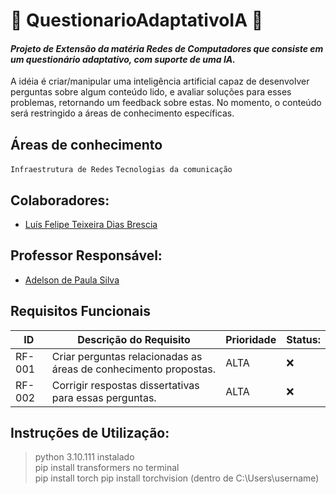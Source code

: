 # :signal_strength: **QuestionarioAdaptativoIA** :robot:

#### *Projeto de Extensão da matéria Redes de Computadores que consiste em um questionário adaptativo, com suporte de uma IA.*
A idéia é criar/manipular uma inteligência artificial capaz de desenvolver perguntas sobre algum conteúdo lido, e avaliar soluções para esses problemas, retornando um feedback sobre estas. No momento, o conteúdo será restringido a áreas de conhecimento específicas.

## **Áreas de conhecimento**
`Infraestrutura de Redes` `Tecnologias da comunicação` 

## Colaboradores:

- [Luís Felipe Teixeira Dias Brescia]()

## Professor Responsável:

- [Adelson de Paula Silva]()

## Requisitos Funcionais

|ID    | Descrição do Requisito  | Prioridade | Status: |
|------|-----------------------------------------|----|------|
|RF-001| Criar perguntas relacionadas as áreas de conhecimento propostas. | ALTA | :x: |
|RF-002| Corrigir respostas dissertativas para essas perguntas. | ALTA | :x: |

## Instruções de Utilização:
> python 3.10.111 instalado <br/>
pip install transformers no terminal <br/>
pip install torch pip install torchvision (dentro de C:\Users\username)
